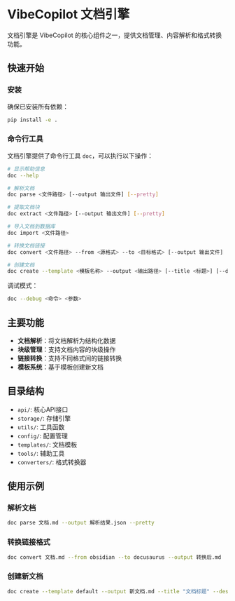 # VibeCopilot 文档引擎

文档引擎是 VibeCopilot 的核心组件之一，提供文档管理、内容解析和格式转换功能。

## 快速开始

### 安装

确保已安装所有依赖：

```bash
pip install -e .
```

### 命令行工具

文档引擎提供了命令行工具 `doc`，可以执行以下操作：

```bash
# 显示帮助信息
doc --help

# 解析文档
doc parse <文件路径> [--output 输出文件] [--pretty]

# 提取文档块
doc extract <文件路径> [--output 输出文件] [--pretty]

# 导入文档到数据库
doc import <文件路径>

# 转换文档链接
doc convert <文件路径> --from <源格式> --to <目标格式> [--output 输出文件]

# 创建文档
doc create --template <模板名称> --output <输出路径> [--title <标题>] [--desc <描述>]
```

调试模式：

```bash
doc --debug <命令> <参数>
```

## 主要功能

- **文档解析**：将文档解析为结构化数据
- **块级管理**：支持文档内容的块级操作
- **链接转换**：支持不同格式间的链接转换
- **模板系统**：基于模板创建新文档

## 目录结构

- `api/`: 核心API接口
- `storage/`: 存储引擎
- `utils/`: 工具函数
- `config/`: 配置管理
- `templates/`: 文档模板
- `tools/`: 辅助工具
- `converters/`: 格式转换器

## 使用示例

### 解析文档

```bash
doc parse 文档.md --output 解析结果.json --pretty
```

### 转换链接格式

```bash
doc convert 文档.md --from obsidian --to docusaurus --output 转换后.md
```

### 创建新文档

```bash
doc create --template default --output 新文档.md --title "文档标题" --desc "文档描述"
```
